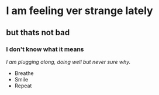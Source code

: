 # I am feeling ver strange lately
## but thats not bad
### I don't know what it means
*I am plugging along, doing well but never sure why.*
* Breathe
* Smile
* Repeat
